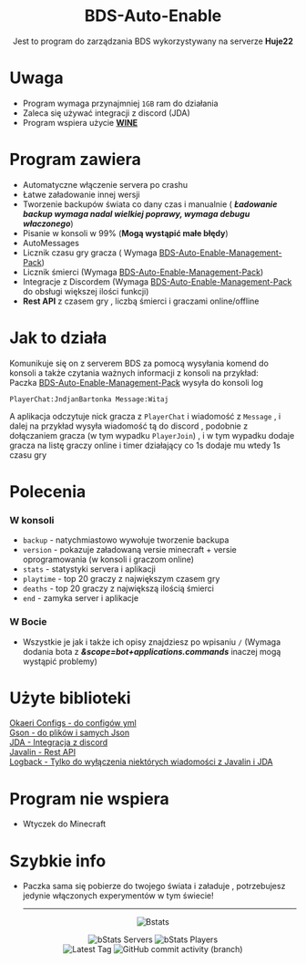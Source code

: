 <div align="center">

# BDS-Auto-Enable

Jest to program do zarządzania BDS wykorzystywany na serverze **Huje22**


</div>

# Uwaga

* Program wymaga przynajmniej `1GB` ram do działania
* Zaleca się używać integracji z discord (JDA)
* Program wspiera użycie [**WINE**](https://github.com/wine-mirror/wine)

# Program zawiera

* Automatyczne włączenie servera po crashu
* Łatwe załadowanie innej wersji
* Tworzenie backupów świata co dany czas i manualnie (
  ___Ładowanie backup wymaga nadal wielkiej poprawy, wymaga debugu właczonego___)
* Pisanie w konsoli w 99% (**Mogą wystąpić małe błędy**)
* AutoMessages
* Licznik czasu gry gracza (
  Wymaga [BDS-Auto-Enable-Management-Pack](https://github.com/Huje22/BDS-Auto-Enable-Management-Pack))
* Licznik śmierci (Wymaga [BDS-Auto-Enable-Management-Pack](https://github.com/Huje22/BDS-Auto-Enable-Management-Pack))
* Integracje z Discordem
  (Wymaga [BDS-Auto-Enable-Management-Pack](https://github.com/Huje22/BDS-Auto-Enable-Management-Pack) do obsługi
  większej
  ilości funkcji)
* **Rest API** z czasem gry , liczbą śmierci i graczami online/offline

# Jak to działa

Komunikuje się on z serverem BDS za pomocą wysyłania komend do konsoli a także czytania ważnych informacji z konsoli na
przykład: <br>
Paczka [BDS-Auto-Enable-Management-Pack](https://github.com/Huje22/BDS-Auto-Enable-Management-Pack) wysyła do konsoli
log

```
PlayerChat:JndjanBartonka Message:Witaj
```

A aplikacja odczytuje nick gracza z `PlayerChat` i wiadomość z `Message` , i dalej na przykład wysyła wiadomość tą do
discord , podobnie z dołączaniem gracza (w tym wypadku `PlayerJoin`) , i w tym wypadku dodaje gracza na listę graczy
online i timer działający co 1s dodaje mu wtedy 1s czasu gry

# Polecenia

### W konsoli

* `backup` - natychmiastowo wywołuje tworzenie backupa
* `version` - pokazuje załadowaną versie minecraft + versie oprogramowania (w konsoli i graczom online)
* `stats` - statystyki servera i aplikacji
* `playtime` - top 20 graczy z największym czasem gry
* `deaths` - top 20 graczy z największą ilością śmierci
* `end` - zamyka server i aplikacje

### W Bocie

* Wszystkie je jak i także ich opisy znajdziesz po wpisaniu `/` (Wymaga dodania bota z
  ___&scope=bot+applications.commands___ inaczej mogą wystąpić problemy)

# Użyte biblioteki

[Okaeri Configs - do configów yml](https://github.com/OkaeriPoland/okaeri-configs) <br>
[Gson - do plików i samych Json](https://github.com/google/gson)<br>
[JDA - Integracja z discord](https://github.com/discord-jda/JDA)<br>
[Javalin - Rest API](https://github.com/javalin/javalin)<br>
[Logback - Tylko do wyłączenia niektórych wiadomości z Javalin i JDA](https://github.com/qos-ch/logback)<br>

# Program nie wspiera

* Wtyczek do Minecraft

# Szybkie info

* Paczka sama się pobierze do twojego świata i załaduje , potrzebujesz jedynie włączonych experymentów w tym świecie!

  ----
  
<div align="center">

  ![Bstats](https://bstats.org/signatures/bukkit/BDS-Auto-Enable.svg)

![bStats Servers](https://img.shields.io/bstats/servers/19727?style=for-the-badge)
![bStats Players](https://img.shields.io/bstats/players/19727?style=for-the-badge) <br>
![Latest Tag](https://img.shields.io/github/v/tag/Huje22/Bds-Auto-Enable?label=LATEST%20TAG&style=for-the-badge)
![GitHub commit activity (branch)](https://img.shields.io/github/commit-activity/m/Huje22/BDS-Auto-Enable?style=for-the-badge)
